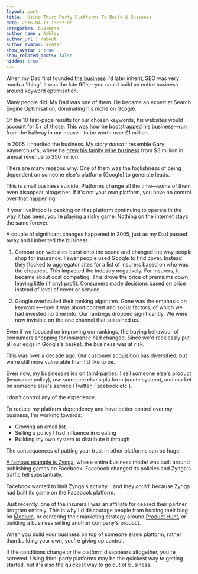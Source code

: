 ```yaml
---
layout: post
title:  Using Third Party Platforms To Build A Business
date: 2016-04-13 13:37:00
categories: business
author_name : Ashley
author_url : /about
author_avatar: avatar
show_avatar : true
show_related_posts: false
hidden: true
---
```


When my Dad first founded <a href="https://brokersdirect.co.uk">the business</a> I'd later inherit, SEO was very much a 'thing'. It was the late 90's—you could build an entire business around keyword optimisation.

Many people did. My Dad was one of them. He became an expert at Search Engine Optimisation, dominating his niche on Google.

Of the 10 first-page results for our chosen keywords, his websites would account for 5+ of those. This was how he bootstrapped his business—run from the hallway in our house—to be worth over £1 million.

In 2005 I inherited the business. My story _doesn't_ resemble Gary Vaynerchuk's, where he <a href="http://fortune.com/2014/12/08/is-gary-vaynerchuk-vaynermedia-for-real/">grew his family wine business</a> from $3 million in annual revenue to $50 million.

There are many reasons why. One of them was the foolishness of being dependent on someone else's platform (Google) to generate leads.

This is small business suicide. Platforms change all the time—some of them even disappear altogether. If it's not your own platform, you have no control over that happening.

If your livelihood is banking on that platform continuing to operate in the way it has been, you're playing a risky game. Nothing on the internet stays the same forever.

A couple of significant changes happened in 2005, just as my Dad passed away and I inherited the business.

1. Comparison websites burst onto the scene and changed the way people shop for insurance. Fewer people used Google to find cover. Instead they flocked to aggregator sites for a list of insurers based on who was the cheapest. This impacted the industry negatively. For insurers, it became about cost competing. This drove the price of premiums down, leaving little (if any) profit. Consumers made decisions based on price instead of level of cover or service.

2. Google overhauled their ranking algorithm. Gone was the emphasis on keywords—now it was about content and social factors, of which we had invested no time into. Our rankings dropped significantly. We were now invisible on the one channel that sustained us.

Even if we focused on improving our rankings, the buying behaviour of consumers shopping for insurance had changed. Since we'd recklessly put all our eggs in Google's basket, the business was at risk.

This was over a decade ago. Our customer acquisition has diversified, but we're still more vulnerable than I'd like to be.

Even now, my business relies on third-parties. I sell someone else's product (insurance policy), use someone else's platform (quote system), and market on someone else's service (Twitter, Facebook etc.).

I don't control any of the experience.

To reduce my platform dependency and have better control over my business, I'm working towards:

* Growing an email list
* Selling a policy I had influence in creating
* Building my own system to distribute it through

The consequences of putting your trust in other platforms can be huge.

<a href="http://arstechnica.com/business/2013/09/how-zynga-went-from-social-gaming-powerhouse-to-has-been/">A famous example is Zynga</a>, whose entire business model was built around publishing games on Facebook. Facebook changed its policies and Zynga's traffic fell substantially.

Facebook wanted to limit Zynga's activity… and they _could_, because Zynga had built its game on the Facebook platform.

Just recently, one of the insurers I was an affiliate for ceased their partner program entirely. This is why I'd discourage people from hosting their blog on <a href="https://medium.com/">Medium</a>, or centering their marketing strategy around <a href="https://www.producthunt.com/">Product Hunt</a>, or building a business selling another company's product.

When you build your business on top of someone else’s platform, rather than building your own, you're giving up control.

If the conditions change or the platform disappears altogether, you're screwed. Using third-party platforms may be the quickest way to getting started, but it's also the quickest way to go out of business.
